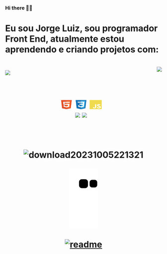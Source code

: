 ### Hi there 👋😊

<h1>Eu sou Jorge Luiz, sou programador Front End, atualmente estou aprendendo e criando projetos com:<h1/>
  <div>
  <img  height="180em" src="https://github-readme-stats.vercel.app/api?username=buge213&show_icons=true&theme=great-gatsby&include_all_commits=true&count_private=true"/>
  <img align="right" height="180em" src="https://github-readme-stats.vercel.app/api/top-langs/?username=buge213&layout=compact&langs_count=16&theme=great-gatsby"/>
</div>
<br>
<div  align="center"> 
  <div style="display: inline_block"><br>
  <img align="center" alt="HTML" height="30" width="40" src="https://raw.githubusercontent.com/devicons/devicon/master/icons/html5/html5-original.svg">
  <img align="center" alt="CSS" height="30" width="40" src="https://raw.githubusercontent.com/devicons/devicon/master/icons/css3/css3-original.svg">
  <img align="center" alt="Rafa-Js" height="30" width="40" src="https://raw.githubusercontent.com/devicons/devicon/master/icons/javascript/javascript-plain.svg">
  <br>
   <a href="https://www.instagram.com/wolf_warrior013" height="30" width="40"><img src="https://img.shields.io/badge/Instagram-E4405F?style=for-the-badge&logo=instagram&logoColor=white"/></a>
    <a href="https://www.linkedin.com/in/jorge-luiz-souto/" target="_blank"><img src="https://img.shields.io/badge/-LinkedIn-%230077B5?style=for-the-badge&logo=linkedin&logoColor=white" target="_blank"></a> 
  <br>
  <br>
</div>

<br>
 
 ![download20231005221321](https://github.com/buge213/buge213/assets/143534493/e7b929f7-3cb8-41f0-a3e1-4749cc2af653)

 
 ![Snake animation](https://github.com/artur-debv/artur-debv/blob/output/github-contribution-grid-snake.svg)
 
 [![readme](https://github-readme-stats.vercel.app/api/pin/?username=buge213&repo=buge213&theme=react)](https://github.com/buge213/buge213)



 
 


 



